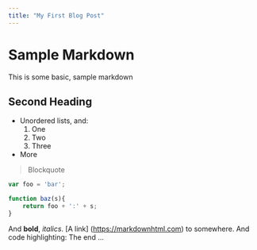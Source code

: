 ```yaml
---
title: "My First Blog Post"
---  
```

  
  
# Sample Markdown
This is some basic, sample markdown
## Second Heading
                
- Unordered lists, and:
    1. One
    2. Two
    3. Three
- More            
      
> Blockquote

```js
var foo = 'bar';

function baz(s){
    return foo + ':' + s;
}

```

And **bold**, _italics_.
[A link] (https://markdownhtml.com) to somewhere.
And code highlighting:
                The end ...